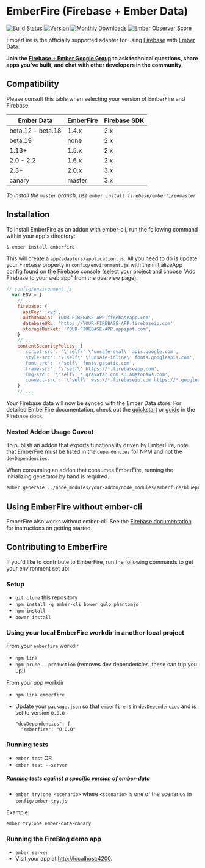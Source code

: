 # EmberFire (Firebase + Ember Data)

[![Build Status](https://travis-ci.org/firebase/emberfire.svg?branch=master)](https://travis-ci.org/firebase/emberfire)
[![Version](https://badge.fury.io/gh/firebase%2Femberfire.svg)](http://badge.fury.io/gh/firebase%2Femberfire)
[![Monthly Downloads](http://img.shields.io/npm/dm/emberfire.svg?style=flat)](https://www.npmjs.org/package/emberfire)
[![Ember Observer Score](http://emberobserver.com/badges/emberfire.svg)](http://emberobserver.com/addons/emberfire)

EmberFire is the officially supported adapter for using
[Firebase](http://www.firebase.com/?utm_medium=web&utm_source=emberfire) with
[Ember Data](https://github.com/emberjs/data).

**Join the [Firebase + Ember Google Group](https://groups.google.com/forum/#!forum/firebase-ember)
to ask technical questions, share apps you've built, and chat with other developers in the community.**

## Compatibility

Please consult this table when selecting your version of EmberFire and Firebase:

| Ember Data        | EmberFire | Firebase SDK |
| ------------------| ----------|--------------|
| beta.12 - beta.18 | 1.4.x     | 2.x          |
| beta.19           | none      | 2.x          |
| 1.13+             | 1.5.x     | 2.x          |
| 2.0 - 2.2         | 1.6.x     | 2.x          |
| 2.3+              | 2.0.x     | 3.x          |
| canary            | master    | 3.x          |

*To install the `master` branch, use `ember install firebase/emberfire#master`*

## Installation

To install EmberFire as an addon with ember-cli, run the following command within your app's directory:

```bash
$ ember install emberfire
```

This will create a `app/adapters/application.js`. All you need to do is update your Firebase property in `config/environment.js` with the initializeApp config found on [the Firebase console](https://console.firebase.google.com/) (select your project and choose "Add Firebase to your web app" from the overview page):

```js
// config/environment.js
  var ENV = {
    // ...
    firebase: {
      apiKey: 'xyz',
      authDomain: 'YOUR-FIREBASE-APP.firebaseapp.com',
      databaseURL: 'https://YOUR-FIREBASE-APP.firebaseio.com',
      storageBucket: 'YOUR-FIREBASE-APP.appspot.com',
    }
    // ...
    contentSecurityPolicy: {
      'script-src': '\'self\' \'unsafe-eval\' apis.google.com',
      'style-src': '\'self\' \'unsafe-inline\' fonts.googleapis.com',
      'font-src': '\'self\' fonts.gstatic.com',
      'frame-src': '\'self\' https://*.firebaseapp.com',
      'img-src': '\'self\' *.gravatar.com s3.amazonaws.com',
      'connect-src': '\'self\' wss://*.firebaseio.com https://*.googleapis.com'
    }
    // ...
```

Your Firebase data will now be synced with the Ember Data store. For detailed EmberFire documentation, check out the [quickstart](https://firebase.com/docs/web/libraries/ember/quickstart.html) or [guide](https://firebase.com/docs/web/libraries/ember/guide.html) in the Firebase docs.

### Nested Addon Usage Caveat

To publish an addon that exports functionality driven by EmberFire,
note that EmberFire must be listed in the `dependencies` for NPM
and not the `devDependencies`.

When consuming an addon that consumes EmberFire, running the
initializing generator by hand is required.

```sh
ember generate ../node_modules/your-addon/node_modules/emberfire/blueprints/emberfire
```


## Using EmberFire without ember-cli

EmberFire also works without ember-cli. See the [Firebase documentation](https://firebase.com/docs/web/libraries/ember/guide.html#section-without-ember-cli) for instructions on getting started.

## Contributing to EmberFire

If you'd like to contribute to EmberFire, run the following commands to get your environment set up:

### Setup

* `git clone` this repository
* `npm install -g ember-cli bower gulp phantomjs`
* `npm install`
* `bower install`

### Using your local EmberFire workdir in another local project

From your `emberfire` workdir

* `npm link`
* `npm prune --production` (removes dev dependencies, these can trip you up!)

From your *app* workdir

* `npm link emberfire`
* Update your `package.json` so that `emberfire` is in `devDependencies` and is set to version `0.0.0`

  ```
  "devDependencies": {
    "emberfire": "0.0.0"
  ```

### Running tests

* `ember test` OR
* `ember test --server`

##### Running tests against a specific version of ember-data

* `ember try:one <scenario>` where  `<scenario>` is one of the scenarios in `config/ember-try.js`

Example:

```
ember try:one ember-data-canary
```

### Running the FireBlog demo app

* `ember server`
* Visit your app at [http://localhost:4200](http://localhost:4200).
